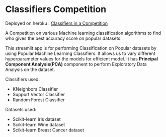 # Classifiers Competition

Deployed on heroku : [Classifiers in a Competition](https://classifier-competition.herokuapp.com/)

A Competition on various Machine learning classification algorithms to find who gives the best accuracy score on popular datasets. 

This streamlit app is for performing Classification on Popular datasets by using Popular Machine Learning Classifiers. It allows us to vary different hyperparameter values for the models for efficient model. It has **Principal Component Analysis(PCA)** component to perform Exploratory Data Analysis on the dataset.

Classifiers used:
* KNeighbors Classifier
* Support Vector Classifier
* Random Forest Classifier

Datasets used:
* Scikit-learn Iris dataset
* Scikit-learn Wine dataset
* Scikit-learn Breast Cancer dataset


 


